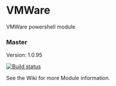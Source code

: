 # VMWare
VMWare powershell module

### Master

Version: 1.0.95

[![Build status](https://ci.appveyor.com/api/projects/status/v6ex7ak8plsoutn5/branch/dev?svg=true)](https://ci.appveyor.com/project/jeffbuenting/vmware/branch/dev)


See the Wiki for more Module information.

